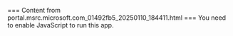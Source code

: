 === Content from portal.msrc.microsoft.com_01492fb5_20250110_184411.html ===
You need to enable JavaScript to run this app.
